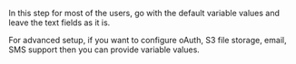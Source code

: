 In this step for most of the users, go with the default variable values and leave the text fields as it is.

For advanced setup, if you want to configure oAuth, S3 file storage, email, SMS support then you can provide variable values.

